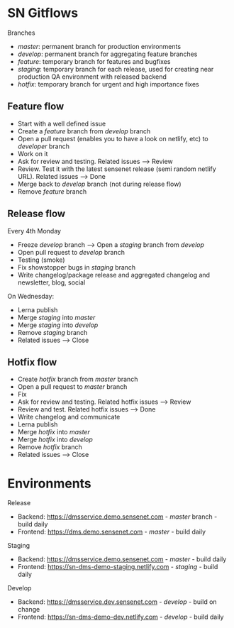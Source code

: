 # SN Gitflows

Branches
* *master*: permanent branch for production environments
* *develop*: permanent branch for aggregating feature branches
* *feature*: temporary branch for features and bugfixes
* *staging*: temporary branch for each release, used for creating near production QA environment with released backend
* *hotfix*: temporary branch for urgent and high importance fixes

## Feature flow
* Start with a well defined issue
* Create a *feature* branch from *develop* branch
* Open a pull request (enables you to have a look on netlify, etc) to *developer* branch
* Work on it
* Ask for review and testing. Related issues --> Review
* Review. Test it with the latest sensenet release (semi random netlify URL). Related issues --> Done
* Merge back to *develop* branch (not during release flow)
* Remove *feature* branch

## Release flow
Every 4th Monday
* Freeze *develop* branch --> Open a *staging* branch from *develop*
* Open pull request to *develop* branch
* Testing (smoke)
* Fix showstopper bugs in *staging* branch
* Write changelog/package release and aggregated changelog and newsletter, blog, social

On Wednesday:
* Lerna publish
* Merge *staging* into *master*
* Merge *staging* into *develop*
* Remove *staging* branch
* Related issues --> Close

## Hotfix flow
* Create *hotfix* branch from *master* branch
* Open a pull request to *master* branch
* Fix
* Ask for review and testing. Related hotfix issues --> Review
* Review and test. Related hotfix issues --> Done
* Write changelog and communicate
* Lerna publish
* Merge *hotfix* into *master*
* Merge *hotfix* into *develop*
* Remove *hotfix* branch
* Related issues --> Close

# Environments

Release
* Backend: https://dmsservice.demo.sensenet.com - *master* branch - build daily
* Frontend: https://dms.demo.sensenet.com - *master* - build daily

Staging
* Backend: https://dmsservice.demo.sensenet.com - *master* - build daily
* Frontend: https://sn-dms-demo-staging.netlify.com - *staging* - build daily

Develop
* Backend: https://dmsservice.dev.sensenet.com - *develop* - build on change
* Frontend: https://sn-dms-demo-dev.netlify.com - *develop* - build daily

